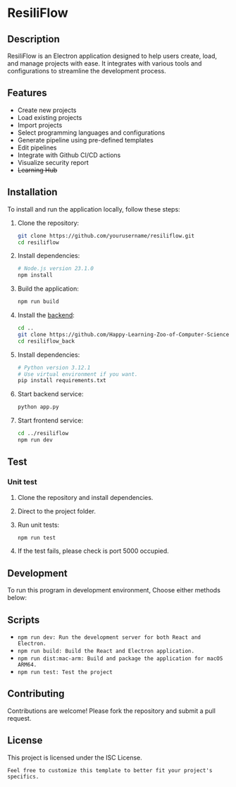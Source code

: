 # ResiliFlow

## Description

ResiliFlow is an Electron application designed to help users create, load, and manage projects with ease. It integrates with various tools and configurations to streamline the development process.

## Features

- Create new projects
- Load existing projects
- Import projects
- Select programming languages and configurations
- Generate pipeline using pre-defined templates
- Edit pipelines
- Integrate with Github CI/CD actions
- Visualize security report
- ~~Learning Hub~~

## Installation

To install and run the application locally, follow these steps:

1. Clone the repository:

   ```sh
   git clone https://github.com/yourusername/resiliflow.git
   cd resiliflow
   ```

2. Install dependencies:

    ```sh
    # Node.js version 23.1.0
    npm install
    ```

3. Build the application:

   ```sh
   npm run build
   ```

4. Install the [backend](https://github.com/Happy-Learning-Zoo-of-Computer-Science/ResiliFlow_back/tree/v1.0.0):
    ```sh
    cd ..
    git clone https://github.com/Happy-Learning-Zoo-of-Computer-Science/ResiliFlow_back.git
    cd resiliflow_back
    ```

5. Install dependencies:
    ```sh
    # Python version 3.12.1
    # Use virtual environment if you want.
    pip install requirements.txt
    ```

6. Start backend service:
    ```sh
    python app.py
    ```

7. Start frontend service:
    ```sh
    cd ../resiliflow
    npm run dev
    ```

## Test

### Unit test
1. Clone the repository and install dependencies.

2. Direct to the project folder.

3. Run unit tests:
    ```sh
    npm run test
    ```

4. If the test fails, please check is port 5000 occupied.

## Development

To run this program in development environment, Choose either methods below:

## Scripts

- `npm run dev: Run the development server for both React and Electron.`
- `npm run build: Build the React and Electron application.`
- `npm run dist:mac-arm: Build and package the application for macOS ARM64.`
- `npm run test: Test the project`

## Contributing

Contributions are welcome! Please fork the repository and submit a pull request.

## License

This project is licensed under the ISC License.

```text
Feel free to customize this template to better fit your project's specifics.
```
